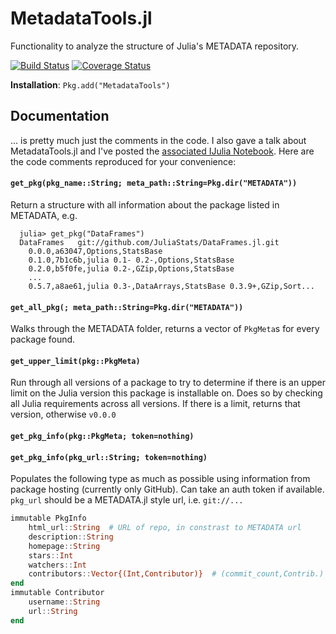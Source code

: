 MetadataTools.jl
================

Functionality to analyze the structure of Julia's METADATA repository.

[![Build Status](https://travis-ci.org/IainNZ/MetadataTools.jl.svg)](https://travis-ci.org/IainNZ/MetadataTools.jl)
[![Coverage Status](https://img.shields.io/coveralls/IainNZ/MetadataTools.jl.svg)](https://coveralls.io/r/IainNZ/MetadataTools.jl)

**Installation**: `Pkg.add("MetadataTools")`

## Documentation

... is pretty much just the comments in the code. I also gave a talk about MetadataTools.jl and I've posted the [associated IJulia Notebook](http://iaindunning.com/2014/metadatatools.html). Here are the code comments reproduced for your convenience:

#### `get_pkg(pkg_name::String; meta_path::String=Pkg.dir("METADATA"))`

Return a structure with all information about the package listed in METADATA, e.g.
```
  julia> get_pkg("DataFrames")
  DataFrames   git://github.com/JuliaStats/DataFrames.jl.git 
    0.0.0,a63047,Options,StatsBase
    0.1.0,7b1c6b,julia 0.1- 0.2-,Options,StatsBase
    0.2.0,b5f0fe,julia 0.2-,GZip,Options,StatsBase
    ...
    0.5.7,a8ae61,julia 0.3-,DataArrays,StatsBase 0.3.9+,GZip,Sort...
```

#### `get_all_pkg(; meta_path::String=Pkg.dir("METADATA"))`
Walks through the METADATA folder, returns a vector of `PkgMeta`s
for every package found.


#### `get_upper_limit(pkg::PkgMeta)`
Run through all versions of a package to try to determine if there
is an upper limit on the Julia version this package is installable
on. Does so by checking all Julia requirements across all versions.
If there is a limit, returns that version, otherwise `v0.0.0`


#### `get_pkg_info(pkg::PkgMeta; token=nothing)`
#### `get_pkg_info(pkg_url::String; token=nothing)`
Populates the following type as much as possible using information
from package hosting (currently only GitHub). Can take an auth
token if available. `pkg_url` should be a METADATA.jl style url, 
i.e. ``git://...``

```julia
immutable PkgInfo
    html_url::String  # URL of repo, in constrast to METADATA url
    description::String
    homepage::String
    stars::Int
    watchers::Int
    contributors::Vector{(Int,Contributor)}  # (commit_count,Contrib.)
end
immutable Contributor
    username::String
    url::String
end
```
